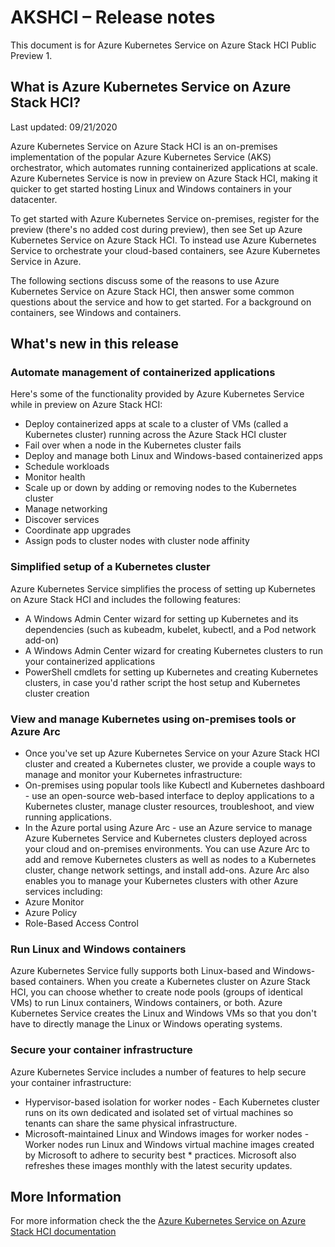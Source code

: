 # AKSHCI – Release notes
This document is for Azure Kubernetes Service on Azure Stack HCI Public Preview 1.


## What is Azure Kubernetes Service on Azure Stack HCI?
Last updated: 09/21/2020

Azure Kubernetes Service on Azure Stack HCI is an on-premises implementation of the popular Azure Kubernetes Service (AKS) orchestrator, which automates running containerized applications at scale. Azure Kubernetes Service is now in preview on Azure Stack HCI, making it quicker to get started hosting Linux and Windows containers in your datacenter.

To get started with Azure Kubernetes Service on-premises, register for the preview (there's no added cost during preview), then see Set up Azure Kubernetes Service on Azure Stack HCI. To instead use Azure Kubernetes Service to orchestrate your cloud-based containers, see Azure Kubernetes Service in Azure.

The following sections discuss some of the reasons to use Azure Kubernetes Service on Azure Stack HCI, then answer some common questions about the service and how to get started. For a background on containers, see Windows and containers.

## What's new in this release 

### Automate management of containerized applications
Here's some of the functionality provided by Azure Kubernetes Service while in preview on Azure Stack HCI:

* Deploy containerized apps at scale to a cluster of VMs (called a Kubernetes cluster) running across the Azure Stack HCI cluster
* Fail over when a node in the Kubernetes cluster fails
* Deploy and manage both Linux and Windows-based containerized apps
* Schedule workloads
* Monitor health
* Scale up or down by adding or removing nodes to the Kubernetes cluster
* Manage networking
* Discover services
* Coordinate app upgrades
* Assign pods to cluster nodes with cluster node affinity

### Simplified setup of a Kubernetes cluster
Azure Kubernetes Service simplifies the process of setting up Kubernetes on Azure Stack HCI and includes the following features:

* A Windows Admin Center wizard for setting up Kubernetes and its dependencies (such as kubeadm, kubelet, kubectl, and a Pod network add-on)
* A Windows Admin Center wizard for creating Kubernetes clusters to run your containerized applications
* PowerShell cmdlets for setting up Kubernetes and creating Kubernetes clusters, in case you'd rather script the host setup and Kubernetes cluster creation

### View and manage Kubernetes using on-premises tools or Azure Arc
* Once you've set up Azure Kubernetes Service on your Azure Stack HCI cluster and created a Kubernetes cluster, we provide a couple ways to manage and monitor your Kubernetes infrastructure:
* On-premises using popular tools like Kubectl and Kubernetes dashboard - use an open-source web-based interface to deploy applications to a Kubernetes cluster, manage cluster resources, troubleshoot, and view running applications.
* In the Azure portal using Azure Arc - use an Azure service to manage Azure Kubernetes Service and Kubernetes clusters deployed across your cloud and on-premises environments. You can use Azure Arc to add and remove Kubernetes clusters as well as nodes to a Kubernetes cluster, change network settings, and install add-ons.
Azure Arc also enables you to manage your Kubernetes clusters with other Azure services including:
* Azure Monitor
* Azure Policy
* Role-Based Access Control

### Run Linux and Windows containers
Azure Kubernetes Service fully supports both Linux-based and Windows-based containers. When you create a Kubernetes cluster on Azure Stack HCI, you can choose whether to create node pools (groups of identical VMs) to run Linux containers, Windows containers, or both.
Azure Kubernetes Service creates the Linux and Windows VMs so that you don't have to directly manage the Linux or Windows operating systems.

### Secure your container infrastructure
Azure Kubernetes Service includes a number of features to help secure your container infrastructure:

* Hypervisor-based isolation for worker nodes - Each Kubernetes cluster runs on its own dedicated and isolated set of virtual machines so tenants can share the same physical infrastructure.
* Microsoft-maintained Linux and Windows images for worker nodes - Worker nodes run Linux and Windows virtual machine images created by Microsoft to adhere to security best * practices. Microsoft also refreshes these images monthly with the latest security updates.

## More Information
For more information check the the [Azure Kubernetes Service on Azure Stack HCI documentation](https://aka.ms/AKSonHCI-Docs)

